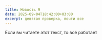```yaml
---
title: Новость 9
date: 2025-09-04T18:42:00+03:00
excerpt: девятая проверка, почти все
---
```

Если вы читаете этот текст, то всё работает
